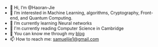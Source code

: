 - 👋 Hi, I’m @Haoran-Jie
- 👀 I’m interested in Machine Learning, algorithms, Cryptography, Front-end, and Quantum Computing.
- 🌱 I’m currently learning Neural networks
- 📔 I'm currently reading Computer Science in Cambridge
- 💞️ You can know me through my [blog](https://haoran-jie.github.io/)
- 📫 How to reach me: samueljie1@gmail.com

<!---
Haoran-Jie/Haoran-Jie is a ✨ special ✨ repository because its `README.md` (this file) appears on your GitHub profile.
You can click the Preview link to take a look at your changes.
--->
